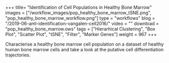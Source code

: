 +++
title= "Identification of Cell Populations in Healthy Bone Marrow"
images =  ["/workflow_images/pop_healthy_bone_marrow_tSNE.png", "pop_healthy_bone_marrow_workflow.png"]
type = "workflows"
blog =  "/2019-06-aml-identification-vangalen-cell2016/"
video = ""
download = "pop_healthy_bone_marrow.ows"
tags = ["Hierarhical  Clustering", "Box Plot", "Scatter Plot", "tSNE", "Filter", "Marker Genes"]
weight = 967
+++

Characterise a healthy bone marrow cell population on a dataset of healthy human bone marrow cells and take a look at the putative cell differentiation trajectories.